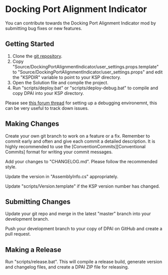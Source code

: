 # Docking Port Alignment Indicator

You can contribute towards the Docking Port Alignment Indicator mod by
submitting bug fixes or new features.

## Getting Started

1. Clone the [git repository][DPAI_Git].
2. Copy "Source/DockingPortAlignmentIndicator/user_settings.props.template" to
"Source/DockingPortAlignmentIndicator/user_settings.props" and edit the
"KSPDIR" variable to point to your KSP directory.
3. Open the Solution file and compile the project.
4. Run "scripts/deploy.bat" or "scripts/deploy-debug.bat" to compile and copy
DPAI into your KSP directory.

Please see [this forum thread][KSP_Debugging] for setting up a debugging
environemnt, this can be very useful to track down issues.

## Making Changes

Create your own git branch to work on a feature or a fix. Remember to commit
early and often and give each commit a detailed description. It is highly
recommended to use the [ConventionCommits][Conventional Commits] format for
writing your commit messages.

Add your changes to "CHANGELOG.md". Please follow the recommended style.

Update the version in "AssemblyInfo.cs" appropriately.

Update "scripts/Version.template" if the KSP version number has changed.

## Submitting Changes

Update your git repo and merge in the latest "master" branch into your
development branch.

Push your development branch to your copy of DPAI on GitHub and create a
pull request.

## Making a Release

Run "scripts/release.bat". This will compile a release build, generate version
and changelog files, and create a DPAI ZIP file for releasing.


[DPAI_Git]: https://github.com/bfishman/Docking-Port-Alignment-Indicator
[KSP_Debugging]: https://forum.kerbalspaceprogram.com/index.php?showtopic=102909
[ConventionalCommits]: https://www.conventionalcommits.org/
